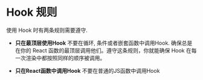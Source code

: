 # Hook 规则

使用 Hook 时有两条规则需要遵守. 

+ **只在最顶层使用Hook** 
  不要在循环, 条件或者嵌套函数中调用Hook.  确保总是在你的 React 函数的最顶层调用他们。遵守这条规则，你就能确保 Hook 在每一次渲染中都按照同样的顺序被调用。

+ **只在React函数中调用Hook**
  不要在普通的JS函数中调用Hook